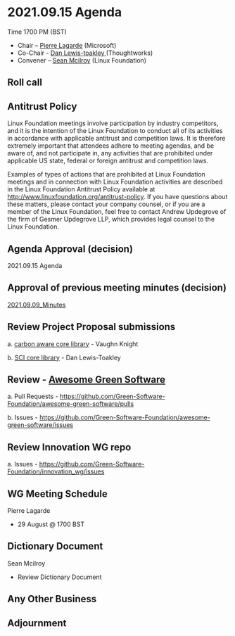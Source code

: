 # 2021.09.15 Agenda
Time 1700 PM (BST)

- Chair – [Pierre Lagarde](https://www.linkedin.com/in/pierlag/) (Microsoft) 
- Co-Chair - [Dan Lewis-toakley ](https://www.linkedin.com/in/danlewistoakley/) (Thoughtworks)
- Convener – [Sean Mcilroy](https://www.linkedin.com/in/sean-mcilroy-bb3b5548/) (Linux Foundation)
  
## Roll call 
  
## Antitrust Policy
Linux Foundation meetings involve participation by industry competitors, and it is the intention of the Linux Foundation to conduct 
all of its activities in accordance with applicable antitrust and competition laws. 
It is therefore extremely important that attendees adhere to meeting agendas, and be aware of, and not participate in, any activities 
that are prohibited under applicable US state, federal or foreign antitrust and competition laws.

Examples of types of actions that are prohibited at Linux Foundation meetings and in connection with Linux Foundation activities are 
described in the Linux Foundation Antitrust Policy available at http://www.linuxfoundation.org/antitrust-policy. 
If you have questions about these matters, please contact your company counsel, or if you are a member of the Linux Foundation, 
feel free to contact Andrew Updegrove of the firm of Gesmer Updegrove LLP, which provides legal counsel to the Linux Foundation.
  
## Agenda Approval (decision) 
2021.09.15 Agenda
  
## Approval of previous meeting minutes (decision)
[2021.09.09_Minutes](https://github.com/Green-Software-Foundation/innovation_wg/blob/main/Agenda_Minutes/20210908_minutes.md)

## Review Project Proposal submissions

a. [carbon aware core library](https://docs.google.com/document/d/1OIRxNh6s4UcLLTumYGaOh4xsh-QdFv5HfNb_IJL-eWc/edit) - Vaughn Knight

b. [SCI core library](https://docs.google.com/document/d/1DPnH2oIki2sTIfwih0JVoX1SrFKAovjKNaUlKNttaF8/edit#) - Dan Lewis-Toakley

## Review - [Awesome Green Software](https://github.com/Green-Software-Foundation/awesome-green-software)

a. Pull Requests - https://github.com/Green-Software-Foundation/awesome-green-software/pulls

b. Issues - https://github.com/Green-Software-Foundation/awesome-green-software/issues

## Review Innovation WG repo

a. Issues - https://github.com/Green-Software-Foundation/innovation_wg/issues

## WG Meeting Schedule
Pierre Lagarde
- 29 August @ 1700 BST

## Dictionary Document
Sean Mcilroy
- Review Dictionary Document 

## Any Other Business

## Adjournment
